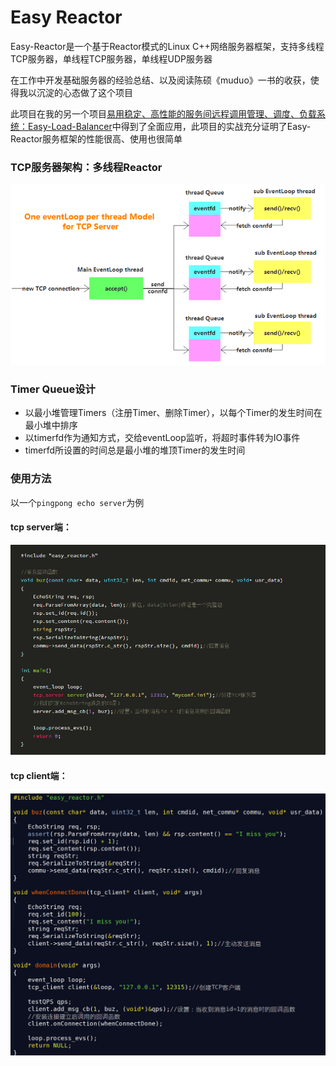 # Easy Reactor

Easy-Reactor是一个基于Reactor模式的Linux C++网络服务器框架，支持多线程TCP服务器，单线程TCP服务器，单线程UDP服务器

在工作中开发基础服务器的经验总结、以及阅读陈硕《muduo》一书的收获，使得我以沉淀的心态做了这个项目

此项目在我的另一个项目[易用稳定、高性能的服务间远程调用管理、调度、负载系统：Easy-Load-Balancer][1]中得到了全面应用，此项目的实战充分证明了Easy-Reactor服务框架的性能很高、使用也很简单

[1]: https://github.com/LeechanX/Easy-Load-Balancer

### TCP服务器架构：多线程Reactor

![Multi-Thread-Arch](pictures/multi-thread-arch.png)

### Timer Queue设计

- 以最小堆管理Timers（注册Timer、删除Timer），以每个Timer的发生时间在最小堆中排序
- 以timerfd作为通知方式，交给eventLoop监听，将超时事件转为IO事件
- timerfd所设置的时间总是最小堆的堆顶Timer的发生时间

### 使用方法

以一个`pingpong echo server`为例

#### tcp server端：
![Server-Example](pictures/server-example.png)

#### tcp client端：
![Client-Example](pictures/client-example.png)
